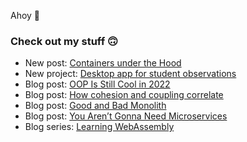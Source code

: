 Ahoy 👋

### Check out my stuff 🙃

- New post: [Containers under the Hood](https://blog.ttulka.com/containers-under-the-hood)
- New project: [Desktop app for student observations](https://github.com/ttulka/observations)
- Blog post: [OOP Is Still Cool in 2022](https://blog.ttulka.com/oop-is-still-cool)
- Blog post: [How cohesion and coupling correlate](https://blog.ttulka.com/how-cohesion-and-coupling-correlate)
- Blog post: [Good and Bad Monolith](https://blog.ttulka.com/good-and-bad-monolith)
- Blog post: [You Aren’t Gonna Need Microservices](https://blog.ttulka.com/you-are-not-gonna-need-microservices)
- Blog series: [Learning WebAssembly](https://blog.ttulka.com/learning-webassembly-series)
